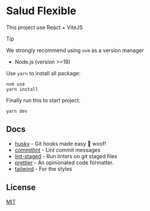 # Salud Flexible

This project use React + ViteJS

> [!TIP]
> We strongly recommend using `nvm` as a version manager

- Node.js (version >=18)

Use `yarn` to install all package:

```console
nvm use
yarn install
```

Finally run this to start project.

```console
yarn dev
```

## Docs

- [husky](https://github.com/typicode/husky) - Git hooks made easy 🐶 woof!
- [commitlint](https://github.com/conventional-changelog/commitlint) - Lint commit messages
- [lint-staged](https://github.com/lint-staged/lint-staged) - Run linters on git staged files
- [prettier](https://github.com/prettier/prettier) - An opinionated code formatter.
- [tailwind](https://tailwindcss.com/docs/guides/vite) - For the styles

## License

[MIT](LICENSE)
